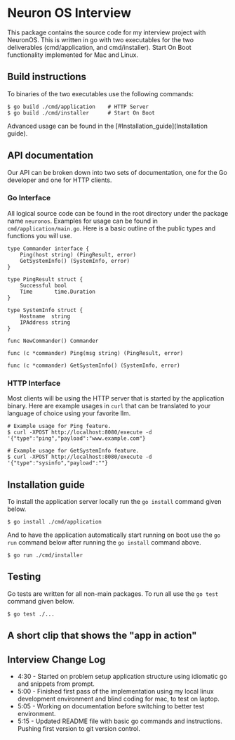 # Neuron OS Interview

This package contains the source code for my interview project with NeuronOS. This is written in go with 
two executables for the two deliverables (cmd/application, and cmd/installer). Start On Boot functionality
implemented for Mac and Linux.

## Build instructions

To binaries of the two executables use the following commands:

```
$ go build ./cmd/application    # HTTP Server
$ go build ./cmd/installer      # Start On Boot
```

Advanced usage can be found in the [#Installation_guide](Installation guide).



## API documentation

Our API can be broken down into two sets of documentation, one for the Go developer and one for HTTP clients.

### Go Interface

All logical source code can be found in the root directory under the package name `neuronos`. Examples for usage
can be found in `cmd/application/main.go`. Here is a basic outline of the public types and functions you will use.

```
type Commander interface {
	Ping(host string) (PingResult, error)
	GetSystemInfo() (SystemInfo, error)
}

type PingResult struct {
	Successful bool
	Time       time.Duration
}

type SystemInfo struct {
	Hostname  string
	IPAddress string
}

func NewCommander() Commander

func (c *commander) Ping(msg string) (PingResult, error)

func (c *commander) GetSystemInfo() (SystemInfo, error)
```

### HTTP Interface

Most clients will be using the HTTP server that is started by the application binary.
Here are example usages in `curl` that can be translated to your language of choice
using your favorite llm.

```
# Example usage for Ping feature.
$ curl -XPOST http://localhost:8080/execute -d '{"type":"ping","payload":"www.example.com"}

# Example usage for GetSystemInfo feature.
$ curl -XPOST http://localhost:8080/execute -d '{"type":"sysinfo","payload":""}
```

## Installation guide
To install the application server locally run the `go install` command given below.
```
$ go install ./cmd/application
```

And to have the application automatically start running on boot use the `go run` command below after running
the `go install` command above.
```
$ go run ./cmd/installer
```

## Testing
Go tests are written for all non-main packages. To run all use the `go test` command given below.
```
$ go test ./...
```

## A short clip that shows the "app in action"


## Interview Change Log

- 4:30 - Started on problem setup application structure using idiomatic go and snippets from prompt.
- 5:00 - Finished first pass of the implementation using my local linux development environment and blind coding for mac, to test on laptop.
- 5:05 - Working on documentation before switching to better test environment.
- 5:15 - Updated README file with basic go commands and instructions. Pushing first version to git version control.